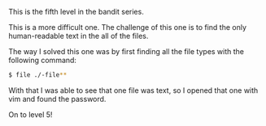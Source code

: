 This is the fifth level in the bandit series.

This is a more difficult one. The challenge of this one is to find the only human-readable text in the all of the files.

The way I solved this one was by first finding all the file types with the following command:
```bash
$ file ./-file**
```

With that I was able to see that one file was text, so I opened that one with vim and found the password.

On to level 5!
